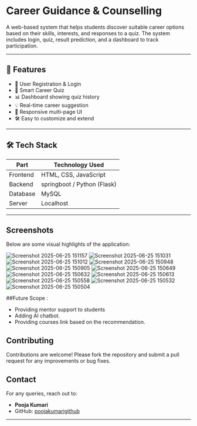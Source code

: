 # Career Guidance & Counselling
A web-based system that helps students discover suitable career options based on their skills, interests, and responses to a quiz. The system includes login, quiz, result prediction, and a dashboard to track participation.

---

## 🌟 Features

- 🔐 User Registration & Login
- 🧠 Smart Career Quiz
- 📊 Dashboard showing quiz history
- 💡 Real-time career suggestion
- 📁 Responsive multi-page UI
- 🛠️ Easy to customize and extend

---

## 🛠️ Tech Stack

| Part        | Technology Used       |
|-------------|------------------------|
| Frontend    | HTML, CSS, JavaScript  |
| Backend     | springboot  / Python (Flask)   |
| Database    | MySQL                  |
| Server      | Localhost      |

---
## Screenshots

Below are some visual highlights of the application:

![Screenshot 2025-06-25 151157](https://github.com/user-attachments/assets/b1931b07-854a-49a6-8da2-70cfba6b6434)
![Screenshot 2025-06-25 151031](https://github.com/user-attachments/assets/f596abd6-da24-4a08-96fd-690ee23ed1c5)
![Screenshot 2025-06-25 151012](https://github.com/user-attachments/assets/56556db2-c83c-4406-af29-0ee1405f286d)
![Screenshot 2025-06-25 150948](https://github.com/user-attachments/assets/f66767b8-439a-4618-b6fe-b5fb98bdc7dd)
![Screenshot 2025-06-25 150905](https://github.com/user-attachments/assets/2ab9d776-5651-4d00-a990-d42a8d7d49f4)
![Screenshot 2025-06-25 150649](https://github.com/user-attachments/assets/6e29d01b-60af-4c8d-95b4-4cf1018678dd)
![Screenshot 2025-06-25 150632](https://github.com/user-attachments/assets/e95edbad-5fec-4f9c-8d61-92095d3fa41a)
![Screenshot 2025-06-25 150613](https://github.com/user-attachments/assets/52a5060b-dbe6-4530-949f-124811e867a9)
![Screenshot 2025-06-25 150558](https://github.com/user-attachments/assets/e7de2ef9-ce4c-4372-93e0-ca3a7d88a608)
![Screenshot 2025-06-25 150532](https://github.com/user-attachments/assets/41b9302e-d499-40c6-8cca-d81baa52b89f)
![Screenshot 2025-06-25 150504](https://github.com/user-attachments/assets/a5f963e0-7d42-41d3-a611-4a1e8981c10e)

##Future Scope :
* Providing mentor support to students
* Adding AI chatbot.
* Providing courses link based on the recommendation.

## Contributing

Contributions are welcome! Please fork the repository and submit a pull request for any improvements or bug fixes.

## Contact

For any queries, reach out to:

- **Pooja Kumari**
- GitHub: [poojakumarigithub](https://github.com/poojakumarigithub)


---
